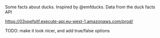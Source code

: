 Some facts about ducks. Inspired by @emfducks. Data from the duck facts API

https://03vpefsitf.execute-api.eu-west-1.amazonaws.com/prod/

TODO: make it look nicer, and add true/false options

